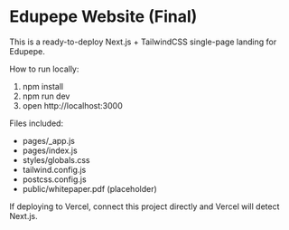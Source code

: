 # Edupepe Website (Final)

This is a ready-to-deploy Next.js + TailwindCSS single-page landing for Edupepe.

How to run locally:
1. npm install
2. npm run dev
3. open http://localhost:3000

Files included:
- pages/_app.js
- pages/index.js
- styles/globals.css
- tailwind.config.js
- postcss.config.js
- public/whitepaper.pdf (placeholder)

If deploying to Vercel, connect this project directly and Vercel will detect Next.js.
